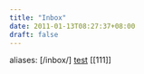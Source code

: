 ```yaml
---
title: "Inbox"
date: 2011-01-13T08:27:37+08:00
draft: false
---
```


aliases: [/inbox/]
[test](test)
[[111]]

